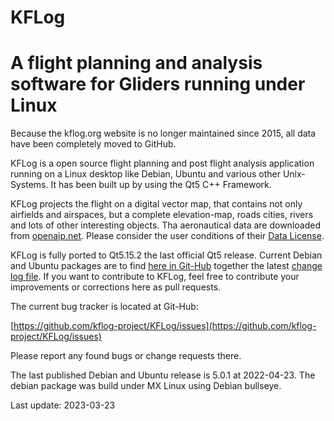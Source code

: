 KFLog
=====
A flight planning and analysis software for Gliders running under Linux
=====

Because the kflog.org website is no longer maintained since 2015, all data have been completely moved to GitHub.

KFLog is a open source flight planning and post flight analysis application running on a
Linux desktop like Debian, Ubuntu and various other Unix-Systems. It has been built up by
using the Qt5 C++ Framework.

KFLog projects the flight on a digital vector map, that contains not only
airfields and airspaces, but a complete elevation-map, roads cities, rivers
and lots of other interesting objects. Tha aeronautical data are downloaded from [openaip.net](https://www.openaip.net/).
Please consider the user conditions of their [Data License](https://creativecommons.org/licenses/by-nc/4.0/).

KFLog is fully ported to Qt5.15.2 the last official Qt5 release. Current
Debian and Ubuntu packages are to find [here in Git-Hub](https://github.com/kflog-project/KFLog/tree/master/Releases)
together the latest [change log file](https://github.com/kflog-project/KFLog/blob/master/ChangeLog).
If you want to contribute to KFLog, feel free to contribute your improvements or corrections here as pull requests.

The current bug tracker is located at Git-Hub:

[https://github.com/kflog-project/KFLog/issues](https://github.com/kflog-project/KFLog/issues)

Please report any found bugs or change requests there.

The last published Debian and Ubuntu release is 5.0.1 at 2022-04-23. The debian package was build under MX Linux using Debian bullseye.

Last update: 2023-03-23

